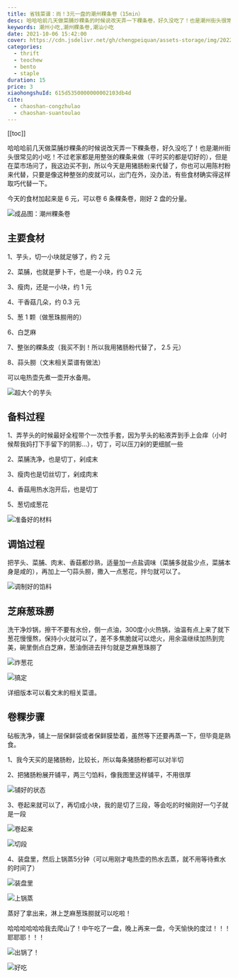 ```yaml
---
title: 省钱菜谱：尚！3元一盘的潮州粿条卷（15min）
desc: 哈哈哈前几天做菜脯炒粿条的时候说改天弄一下粿条卷，好久没吃了！也是潮州街头很常见的小吃！不过老家都是用整张的粿条来做（平时买的都是切好的），但是在菜市场问了，我这边买不到，所以今天是用猪肠粉来代替了，你也可以用陈村粉来代替，只要是像这种整张的皮就可以，出门在外，没办法，有些食材确实得这样取巧代替一下。
keywords: 潮州小吃,潮州粿条卷,潮汕小吃
date: 2021-10-06 15:42:00
cover: https://cdn.jsdelivr.net/gh/chengpeiquan/assets-storage/img/2022/02/20220204221005.jpg
categories:
  - thrift
  - teochew
  - bento
  - staple
duration: 15
price: 3
xiaohongshuId: 615d5350000000002103db4d
cite:
  - chaoshan-congzhulao
  - chaoshan-suantoulao
---
```


[[toc]]

哈哈哈前几天做菜脯炒粿条的时候说改天弄一下粿条卷，好久没吃了！也是潮州街头很常见的小吃！不过老家都是用整张的粿条来做（平时买的都是切好的），但是在菜市场问了，我这边买不到，所以今天是用猪肠粉来代替了，你也可以用陈村粉来代替，只要是像这种整张的皮就可以，出门在外，没办法，有些食材确实得这样取巧代替一下。

今天的食材加起来是 6 元，可以卷 6 条粿条卷，刚好 2 盘的分量。

![成品图：潮州粿条卷](https://cdn.jsdelivr.net/gh/chengpeiquan/assets-storage/img/2022/02/20220204221028.jpg)

## 主要食材

1、芋头，切一小块就足够了，约 2 元

2、菜脯，也就是萝卜干，也是一小块，约 0.2 元

3、瘦肉，还是一小块，约 1 元

4、干香菇几朵，约 0.3 元

5、葱 1 颗（做葱珠朥用的）

6、白芝麻

7、整张的粿条皮（我买不到！所以我用猪肠粉代替了， 2.5 元）

8、蒜头朥（文末相关菜谱有做法）

可以电热壶先煮一壶开水备用。

![超大个的芋头](https://cdn.jsdelivr.net/gh/chengpeiquan/assets-storage/img/2022/02/20220204221017.jpg)

## 备料过程

1、弄芋头的时候最好全程带个一次性手套，因为芋头的粘液弄到手上会痒（小时候帮我妈打下手留下的阴影…），切丁，可以压刀剁的更细腻一些

2、菜脯洗净，也是切丁，剁成末

3、瘦肉也是切丝切丁，剁成肉末

4、香菇用热水泡开后，也是切丁

5、葱切成葱花

![准备好的材料](https://cdn.jsdelivr.net/gh/chengpeiquan/assets-storage/img/2022/02/20220204221018.jpg)

## 调馅过程

把芋头、菜脯、肉末、香菇都炒熟，适量加一点盐调味（菜脯多就盐少点，菜脯本身是咸的），再加上一勺蒜头朥，撒入一点葱花，拌匀就可以了。

![调制好的馅料](https://cdn.jsdelivr.net/gh/chengpeiquan/assets-storage/img/2022/02/20220204221019.jpg)

## 芝麻葱珠朥

洗干净炒锅，擦干不要有水份，倒一点油，300度小火热锅，油温有点上来了就下葱花慢慢熬，保持小火就可以了，差不多焦脆就可以熄火，用余温继续加热到完美，碗里倒点白芝麻，葱油倒进去拌匀就是芝麻葱珠朥了

![炸葱花](https://cdn.jsdelivr.net/gh/chengpeiquan/assets-storage/img/2022/02/20220204221020.jpg)

![搞定](https://cdn.jsdelivr.net/gh/chengpeiquan/assets-storage/img/2022/02/20220204221021.jpg)

详细版本可以看文末的相关菜谱。

## 卷粿步骤

砧板洗净，铺上一层保鲜袋或者保鲜膜垫着，虽然等下还要再蒸一下，但毕竟是熟食。

1、我今天买的是猪肠粉，比较长，所以每条猪肠粉都可以对半切

2、把猪肠粉展开铺平，两三勺馅料，像我图里这样铺平，不用很厚

![铺好的状态](https://cdn.jsdelivr.net/gh/chengpeiquan/assets-storage/img/2022/02/20220204221022.jpg)

3、卷起来就可以了，再切成小块，我的是切了三段，等会吃的时候刚好一勺子就是一段

![卷起来](https://cdn.jsdelivr.net/gh/chengpeiquan/assets-storage/img/2022/02/20220204221023.jpg)

![切段](https://cdn.jsdelivr.net/gh/chengpeiquan/assets-storage/img/2022/02/20220204221024.jpg)

4、装盘里，然后上锅蒸5分钟（可以用刚才电热壶的热水去蒸，就不用等待煮水的时间了）

![装盘里](https://cdn.jsdelivr.net/gh/chengpeiquan/assets-storage/img/2022/02/20220204221025.jpg)

![上锅蒸](https://cdn.jsdelivr.net/gh/chengpeiquan/assets-storage/img/2022/02/20220204221026.jpg)

蒸好了拿出来，淋上芝麻葱珠朥就可以吃啦！

哈哈哈哈哈哈我去爬山了！中午吃了一盘，晚上再来一盘，今天愉快的度过！！！耶耶耶！！！

![出锅了！](https://cdn.jsdelivr.net/gh/chengpeiquan/assets-storage/img/2022/02/20220204221027.jpg)

![好吃](https://cdn.jsdelivr.net/gh/chengpeiquan/assets-storage/img/2022/02/20220204221029.jpg)

